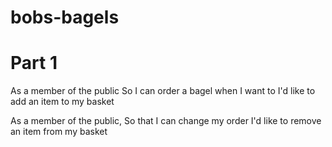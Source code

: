 # bobs-bagels

 # Part 1
As a member of the public
So I can order a bagel when I want to
I'd like to add an item to my basket

As a member of the public,
So that I can change my order
I'd like to remove an item from my basket